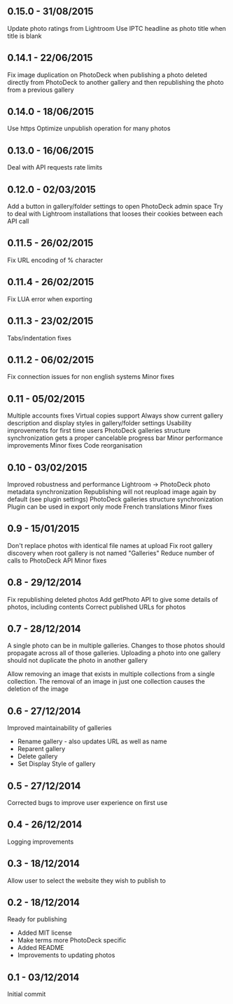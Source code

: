 0.15.0 - 31/08/2015
-------------------
Update photo ratings from Lightroom
Use IPTC headline as photo title when title is blank

0.14.1 - 22/06/2015
-------------------
Fix image duplication on PhotoDeck when publishing a photo deleted directly from PhotoDeck to another gallery and then republishing the photo from a previous gallery

0.14.0 - 18/06/2015
-------------------
Use https
Optimize unpublish operation for many photos

0.13.0 - 16/06/2015
-------------------
Deal with API requests rate limits

0.12.0 - 02/03/2015
-------------------
Add a button in gallery/folder settings to open PhotoDeck admin space
Try to deal with Lightroom installations that looses their cookies between each API call

0.11.5 - 26/02/2015
-------------------
Fix URL encoding of % character

0.11.4 - 26/02/2015
-------------------
Fix LUA error when exporting

0.11.3 - 23/02/2015
-------------------
Tabs/indentation fixes

0.11.2 - 06/02/2015
-------------------
Fix connection issues for non english systems
Minor fixes


0.11 - 05/02/2015
-----------------
Multiple accounts fixes
Virtual copies support
Always show current gallery description and display styles in gallery/folder settings
Usability improvements for first time users
PhotoDeck galleries structure synchronization gets a proper cancelable progress bar
Minor performance improvements
Minor fixes
Code reorganisation

0.10 - 03/02/2015
-----------------
Improved robustness and performance
Lightroom -> PhotoDeck photo metadata synchronization
Republishing will not reupload image again by default (see plugin settings)
PhotoDeck galleries structure synchronization
Plugin can be used in export only mode
French translations
Minor fixes

0.9 - 15/01/2015
----------------
Don't replace photos with identical file names at upload
Fix root gallery discovery when root gallery is not named "Galleries"
Reduce number of calls to PhotoDeck API
Minor fixes

0.8 - 29/12/2014
----------------
Fix republishing deleted photos
Add getPhoto API to give some details of photos, including contents
Correct published URLs for photos

0.7 - 28/12/2014
----------------
A single photo can be in multiple galleries. Changes to those photos should propagate
across all of those galleries. Uploading a photo into one gallery should not duplicate
the photo in another gallery

Allow removing an image that exists in multiple collections from a single collection.
The removal of an image in just one collection causes the deletion of the image

0.6 - 27/12/2014
----------------
Improved maintainability of galleries
- Rename gallery - also updates URL as well as name
- Reparent gallery
- Delete gallery
- Set Display Style of gallery

0.5 - 27/12/2014
----------------
Corrected bugs to improve user experience on first use

0.4 - 26/12/2014
----------------
Logging improvements

0.3 - 18/12/2014
----------------
Allow user to select the website they wish to publish to

0.2 - 18/12/2014
----------------
Ready for publishing
- Added MIT license
- Make terms more PhotoDeck specific
- Added README
- Improvements to updating photos

0.1 - 03/12/2014
----------------
Initial commit
